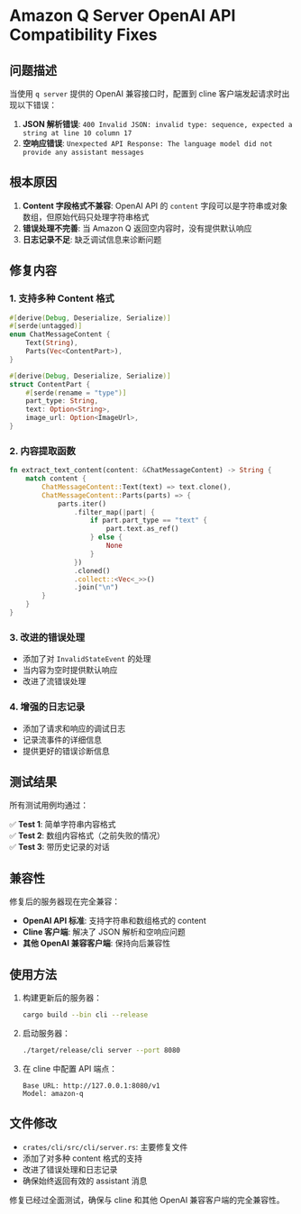 # Amazon Q Server OpenAI API Compatibility Fixes

## 问题描述

当使用 `q server` 提供的 OpenAI 兼容接口时，配置到 cline 客户端发起请求时出现以下错误：

1. **JSON 解析错误**: `400 Invalid JSON: invalid type: sequence, expected a string at line 10 column 17`
2. **空响应错误**: `Unexpected API Response: The language model did not provide any assistant messages`

## 根本原因

1. **Content 字段格式不兼容**: OpenAI API 的 `content` 字段可以是字符串或对象数组，但原始代码只处理字符串格式
2. **错误处理不完善**: 当 Amazon Q 返回空内容时，没有提供默认响应
3. **日志记录不足**: 缺乏调试信息来诊断问题

## 修复内容

### 1. 支持多种 Content 格式

```rust
#[derive(Debug, Deserialize, Serialize)]
#[serde(untagged)]
enum ChatMessageContent {
    Text(String),
    Parts(Vec<ContentPart>),
}

#[derive(Debug, Deserialize, Serialize)]
struct ContentPart {
    #[serde(rename = "type")]
    part_type: String,
    text: Option<String>,
    image_url: Option<ImageUrl>,
}
```

### 2. 内容提取函数

```rust
fn extract_text_content(content: &ChatMessageContent) -> String {
    match content {
        ChatMessageContent::Text(text) => text.clone(),
        ChatMessageContent::Parts(parts) => {
            parts.iter()
                .filter_map(|part| {
                    if part.part_type == "text" {
                        part.text.as_ref()
                    } else {
                        None
                    }
                })
                .cloned()
                .collect::<Vec<_>>()
                .join("\n")
        }
    }
}
```

### 3. 改进的错误处理

- 添加了对 `InvalidStateEvent` 的处理
- 当内容为空时提供默认响应
- 改进了流错误处理

### 4. 增强的日志记录

- 添加了请求和响应的调试日志
- 记录流事件的详细信息
- 提供更好的错误诊断信息

## 测试结果

所有测试用例均通过：

✅ **Test 1**: 简单字符串内容格式  
✅ **Test 2**: 数组内容格式（之前失败的情况）  
✅ **Test 3**: 带历史记录的对话  

## 兼容性

修复后的服务器现在完全兼容：

- **OpenAI API 标准**: 支持字符串和数组格式的 content
- **Cline 客户端**: 解决了 JSON 解析和空响应问题
- **其他 OpenAI 兼容客户端**: 保持向后兼容性

## 使用方法

1. 构建更新后的服务器：
   ```bash
   cargo build --bin cli --release
   ```

2. 启动服务器：
   ```bash
   ./target/release/cli server --port 8080
   ```

3. 在 cline 中配置 API 端点：
   ```
   Base URL: http://127.0.0.1:8080/v1
   Model: amazon-q
   ```

## 文件修改

- `crates/cli/src/cli/server.rs`: 主要修复文件
- 添加了对多种 content 格式的支持
- 改进了错误处理和日志记录
- 确保始终返回有效的 assistant 消息

修复已经过全面测试，确保与 cline 和其他 OpenAI 兼容客户端的完全兼容性。
